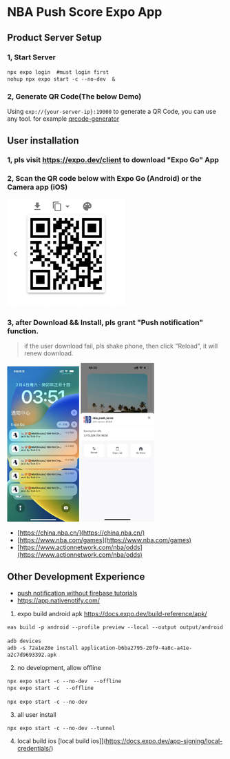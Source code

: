 # NBA Push Score Expo App

## Product Server Setup
### 1, Start Server
```
npx expo login  #must login first
nohup npx expo start -c --no-dev  &
```
### 2, Generate QR Code(The below Demo)
Using `exp://{your-server-ip}:19000` to generate a QR Code, you can use any tool. for example [qrcode-generator](https://www.the-qrcode-generator.com/)

## User installation
### 1, pls visit https://expo.dev/client to download "Expo Go" App
### 2, Scan the QR code below with Expo Go (Android) or the Camera app (iOS)
![Download](./help3.png)

### 3, after Download && Install, pls grant "Push notification" function.


>if the user download fail, pls shake phone, then click "Reload", it will renew download.


![Push effection](./help2.png)
<img src="./help1.jpeg" width="170px"/>

* [https://china.nba.cn/](https://china.nba.cn/)
* [https://www.nba.com/games](https://www.nba.com/games)
* [https://www.actionnetwork.com/nba/odds](https://www.actionnetwork.com/nba/odds)


## Other Development Experience

- [push notification without firebase tutorials](https://www.youtube.com/watch?v=IEiZy0pcMMA)
- https://app.nativenotify.com/


1. expo build android apk
https://docs.expo.dev/build-reference/apk/

 ```shell
eas build -p android --profile preview --local --output output/android

adb devices
adb -s 72a1e28e install application-b6ba2795-20f9-4a8c-a41e-a2c7d9693392.apk 
```

2. no development, allow offline
```shell
npx expo start -c --no-dev  --offline 
npx expo start -c  --offline 

npx expo start -c --no-dev 
```

3. all user install
```shell
npx expo start -c --no-dev --tunnel
```

4. local build ios
[local build ios]](https://docs.expo.dev/app-signing/local-credentials/)